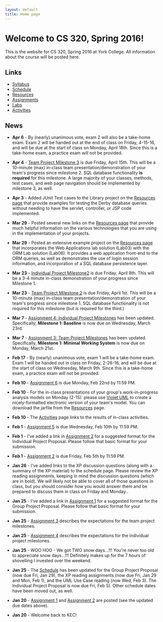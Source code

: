 ```yaml
---
layout: default
title: Home page
---
```


# Welcome to CS 320, Spring 2016!

This is the website for CS 320, Spring 2016 at York College.
All information about the course will be posted here.

## Links

* [Syllabus](syllabus.html)
* [Schedule](schedule.html)
* [Resources](resources/index.html)
* [Assignments](assign/index.html)
* [Labs](labs/index.html)
* [Activities](activities.html)

<!-- Just commenting out Practice Exams, since we did take home exams.
* [Practice Exams](practice/index.html)
­-->

## News
<!-- Commenting out last year's News - the dates have been updated for 2016.
* **Apr 28** - [Assignment 10](assign/assign10.html) is an individual reflection on the team project.  [Assignment 11](assign/assign11.html) is a self/peer evaluation for the team project.  They are both due Tuesday, May 10th by 11:59 PM.
* **Apr 22** - [Assignment 9](assign/assign09.html) describes the deliverables for the individual project.
* **Apr 22** - [Assignment 8](assign/assign08.html) describes the deliverables for the team project.
­-->

* **Apr 6** - By (nearly) unanimous vote, exam 2 will also be a take-home exam.  Exam 2 will be handed out at the end of class on Friday, 4-15-16, and will be due at the start of class on Monday, April 18th.  Since this is a take-home exam, a practice exam will not be provided.

* **Apr 4** - [Team Project Milestone 3](assign/assign03.html) is due Friday, April 15th.  This will be a 10-minute (max) in-class team presentation/demonstration of your team's progress since milestone 2.  SQL database functionality **is required** for this milestone.  A large majority of your classes, methods, test cases, and web page navigation should be implemented by milestone 3, as well.

* **Apr 3** - Added JUnit Test cases to the Library project on the [Resources page](./resources) that provide examples for testing the Derby database queries without needing to have the servlet, controller, or JSP code implemented.

* **Mar 29** - Posted several new links on the [Resources page](./resources) that provide much helpful information on the various technologies that you are using in the implementation of your projects.

* **Mar 29** - Posted an extensive example project on the [Resources page](./resources) that incorporates the Web Applications lab solution (Lab03) with the ORM Lab solution (Lab06).  It provides a web application front-end to the ORM queries, as well as demonstrates the use of login session information, and incorporation of a SQL database persistence layer.

* **Mar 23** - [Individual Project Milestone2](assign/assign04.html) is due Friday, April 8th.  This will be a 3-4 minute in-class demonstration of your progress since Milestone 1.

* **Mar 23** - [Team Project Milestone 2](assign/assign03.html) is due Friday, April 1st.  This will be a 10-minute (max) in-class team presentation/demonstration of your team's progress since milestone 1.  SQL database functionality is not required for this milestone (but *is* required for the third.)

* **Mar 7** - [Assignment 4: Individual Project Milestones](assign/assign04.html) has been updated.  Specifically, **Milestone 1: Baseline** is now due on Wednesday, March 23rd.

* **Mar 7** - [Assignment 3: Team Project Milestones](assign/assign03.html) has been updated.  Specifically, **Milestone 1: Minimal Working System** is now due on Monday, March 21st.

* **Feb 17** - By (nearly) unanimous vote, exam 1 will be a take-home exam.  Exam 1 will be handed out in class on Friday, 2-26-16, and will be due at the start of class on Wednesday, March 9th.  Since this is a take-home exam, a practice exam will not be provided.

* **Feb 10** - [Assignment 6](assign/assign06.html) is due Monday, Feb 22nd by 11:59 PM.

* **Feb 10** - For the in-class presentations of your group's work-in-progress analysis models on Monday (2-15): please use [Violet UML](http://alexdp.free.fr/violetumleditor/page.php) to create a nicely-formatted electronic version of your team's model.  You can download the jarfile from the [Resources](resources/index.html) page.

* **Feb 10** - The [Activities](activities.html) page links to the results of in-class activities.

* **Feb 1** - [Assignment 5](assign/assign05.html) is due Wednesday, Feb 10th by 11:59 PM.

* **Feb 1** - I've added a link in [Assignment 2](assign/assign02.html) for a suggested format for the Individual Project Proposal.  Please follow that basic format for your submission.

* **Feb 1** - [Assignment 2](assign/assign02.html) is due Friday, Feb 5th by 11:59 PM.

* **Jan 26** - I've added links to the XP discussion questions (along with a summary of the XP material) to the schedule page.  Please review the XP reading assignments, keeping in mind the discussion questions (which are in bold).  We will likely not be able to cover all of those questions in class, but you should consider how you would answer them and be prepared to discuss them in class on Friday and Monday..

* **Jan 25** - I've added a link in [Assignment 1](assign/assign01.html) for a suggested format for the Group Project Proposal.  Please follow that basic format for your submission.

* **Jan 25** - [Assignment 3](assign/assign03.html) describes the expectations for the team project milestones.
* **Jan 25** - [Assignment 4](assign/assign04.html) describes the expectations for the individual project milestones.

* **Jan 25** - WOO HOO - We got TWO snow days...!!!  You're never too old to appreciate snow days...!!!  Definitely makes up for the 7 hours of shovelling I invested over the weekend.
* **Jan 25** - The [Schedule](schedule.html) has been updated for the Group Project Proposal (now due Fri, Jan 29), the XP reading assignments (now due Fri, Jan 29 and Mon, Feb 1), and the UML Use Case reading (now Wed, Feb 3). The Individual Project Proposal is now due Fri, Feb 5). Other schedule dates have been moved out, as well.

* **Jan 20** - [Assignment 1](assign/assign01.html) and [Assignment 2](assign/assign02.html) are posted (see the updated due dates above).
* **Jan 20** - Welcome back to KEC!

<!-- vim:set wrap: ­-->
<!-- vim:set linebreak: -->
<!-- vim:set nolist: -->
